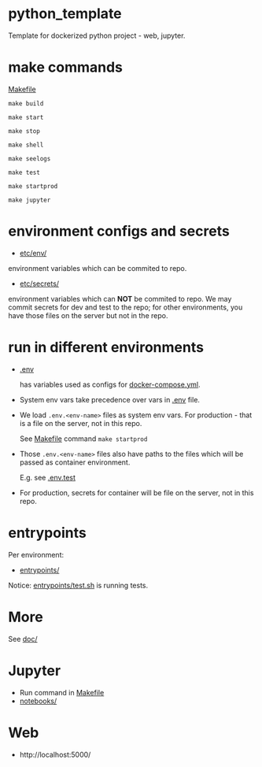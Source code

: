 # python_template

Template for dockerized python project - web, jupyter.

# make commands

[Makefile](Makefile)

    make build
    
    make start
    
    make stop
    
    make shell
    
    make seelogs
    
    make test
    
    make startprod
    
    make jupyter

# environment configs and secrets

- [etc/env/](etc/env/)

environment variables which can be commited to repo.

- [etc/secrets/](etc/secrets/)

environment variables which can **NOT** be commited to repo. We may commit secrets for dev and test to the repo;
 for other environments, you have those files on the server but not in the repo.

# run in different environments

- [.env](.env) 

    has variables used as configs for [docker-compose.yml](docker-compose.yml).

- System env vars take precedence over vars in [.env](.env) file.

- We load `.env.<env-name>` files as system env vars. For production - that is a file on the server, not in this repo.

    See [Makefile](Makefile) command `make startprod`

- Those `.env.<env-name>` files also have paths to the files which will be passed as container environment.

    E.g. see [.env.test](.env.test)

- For production, secrets for container will be file on the server, not in this repo.

# entrypoints

Per environment:

- [entrypoints/](entrypoints/)

Notice: [entrypoints/test.sh](entrypoints/test.sh) is running tests.

# More

See [doc/](doc/)

# Jupyter

- Run command in [Makefile](Makefile)
- [notebooks/](notebooks/)

# Web

- http://localhost:5000/
